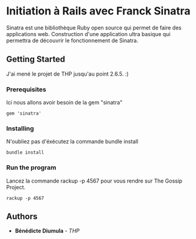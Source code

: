 # Initiation à Rails avec Franck Sinatra

Sinatra est une bibliothèque Ruby open source qui permet de faire des applications web. Construction d'une application ultra basique qui permettra de découvrir le fonctionnement de Sinatra.

## Getting Started

J'ai mené le projet de THP jusqu'au point 2.6.5. :)

### Prerequisites

Ici nous allons avoir besoin de la gem "sinatra"

```
gem 'sinatra'
```

### Installing

N'oubliez pas d'éxécutez la commande bundle install

```
bundle install
```

### Run the program

Lancez la commande rackup -p 4567 pour vous rendre sur The Gossip Project. 

```
rackup -p 4567

```



## Authors

* **Bénédicte Diumula** - *THP* 
